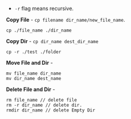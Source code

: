 - `-r` flag means recursive.


**Copy File** -  `cp filename dir_name/new_file_name`.
```
cp ./file_name ./dir_name
```
**Copy Dir**  -  `cp dir_name dest_dir_name`
``` 
cp -r ./test ./folder
```
**Move File and Dir** -
```
mv file_name dir_name
mv dir_name dest_name
```
**Delete File and Dir** -
```
rm file_name // delete file
rm -r dir_name // delete dir.
rmdir dir_name // delete Empty Dir
```